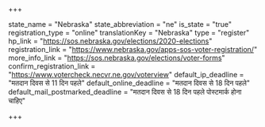 +++

state_name = "Nebraska"
state_abbreviation = "ne"
is_state = "true"
registration_type = "online"
translationKey = "Nebraska"
type = "register"
hp_link = "https://sos.nebraska.gov/elections/2020-elections"
registration_link = "https://www.nebraska.gov/apps-sos-voter-registration/"
more_info_link = "https://sos.nebraska.gov/elections/voter-forms"
confirm_registration_link = "https://www.votercheck.necvr.ne.gov/voterview"
default_ip_deadline = "मतदान दिवस से 11 दिन पहले"
default_online_deadline = "मतदान दिवस से 18 दिन पहले"
default_mail_postmarked_deadline = "मतदान दिवस से 18 दिन पहले पोस्टमार्क होना चाहिए"

+++